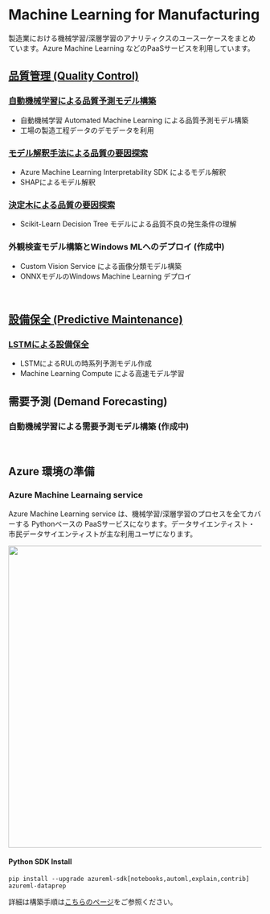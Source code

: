 # Machine Learning for Manufacturing #

製造業における機械学習/深層学習のアナリティクスのユースーケースをまとめています。Azure Machine Learning などのPaaSサービスを利用しています。


## [品質管理 (Quality Control)](./Quality-Control) ##
### [**自動機械学習による品質予測モデル構築**](./Quality-Control/Quality-Prediction)
- 自動機械学習 Automated Machine Learning による品質予測モデル構築
- 工場の製造工程データのデモデータを利用

### [**モデル解釈手法による品質の要因探索**](./Quality-Control/Root-Cause-Analysis-Explainability)
- Azure Machine Learning Interpretability SDK によるモデル解釈
- SHAPによるモデル解釈

### [**決定木による品質の要因探索**](./Quality-Control/Statistics-approach)
- Scikit-Learn Decision Tree モデルによる品質不良の発生条件の理解

### 外観検査モデル構築とWindows MLへのデプロイ (作成中)
- Custom Vision Service による画像分類モデル構築
- ONNXモデルのWindows Machine Learning デプロイ

<br/>

## [設備保全 (Predictive Maintenance)](./Predictive-Maintenance) ##
### [**LSTMによる設備保全**](./Predictive-Maintenance/Predict-RUL-lstm-remote)
- LSTMによるRULの時系列予測モデル作成
- Machine Learning Compute による高速モデル学習

## 需要予測 (Demand Forecasting) ##
### 自動機械学習による需要予測モデル構築 (作成中)

<br/>

## Azure 環境の準備

### Azure Machine Learnaing service 
Azure Machine Learning service は、機械学習/深層学習のプロセスを全てカバーする Pythonベースの PaaSサービスになります。データサイエンティスト・市民データサイエンティストが主な利用ユーザになります。

<img src="https://docs.microsoft.com/en-us/azure/machine-learning/service/media/overview-what-is-azure-ml/aml.png" width = "600">    
  
#### Python SDK Install
```
pip install --upgrade azureml-sdk[notebooks,automl,explain,contrib] azureml-dataprep
```

詳細は構築手順は[こちらのページ](./Setup-AMLservice.md)をご参照ください。